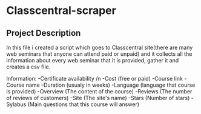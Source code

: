 # Classcentral-scraper

## Project Description

In this file i created a script which goes to Classcentral site(there are many web seminars that anyone can attend paid or unpaid) and it collects all the information about every web seminar that it is provided, gather it and creates a csv file.

Information:
-Certificate availability /n
-Cost (free or paid)
-Course link
-Course name
-Duration (usualy in weeks)
-Language (language that course is provided)
-Overview (The content of the course)
-Reviews (The number of reviews of customers)
-Site (The site's name)
-Stars (Number of stars)
-Sylabus (Main questions that this course will answer)
